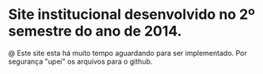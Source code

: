 # Site institucional desenvolvido no 2º semestre do ano de 2014. 
@ Este site esta há muito tempo aguardando para ser implementado. Por segurança "upei" os arquivos para o github. 
